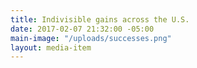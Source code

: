 ```yaml
---
title: Indivisible gains across the U.S.
date: 2017-02-07 21:32:00 -05:00
main-image: "/uploads/successes.png"
layout: media-item
---
```


